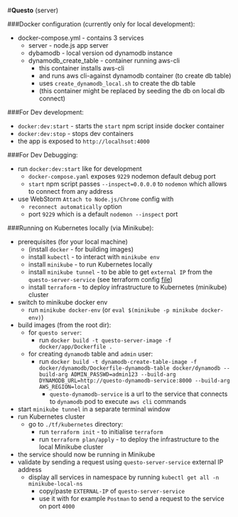 #**Questo** (server)

###Docker configuration (currently only for local development):
- docker-compose.yml - contains 3 services
  - server - node.js app server
  - dybamodb - local version od dynamodb instance
  - dynamodb_create_table - container running aws-cli
    - this container installs aws-cli
    - and runs aws cli-against dynamodb container (to create db table)
    - uses `create_dynamodb_local.sh` to create the db table
    - (this container might be replaced by seeding the db on local db connect)
    
###For Dev development:
- `docker:dev:start` - starts the `start` npm script inside docker container
- `docker:dev:stop` - stops dev containers
- the app is exposed to `http://localhsot:4000`

###For Dev Debugging:
- run `docker:dev:start` like for development
  - `docker-compose.yaml` exposes `9229` nodemon default debug port
  - `start` npm script passes `--inspect=0.0.0.0` to `nodemon` which allows to connect from any address
- use WebStorm `Attach to Node.js/Chrome` config with
  - `reconnect automatically` option
  - port `9229` which is a default `nodemon --inspect` port

###Running on Kubernetes locally (via Minikube):
- prerequisites (for your local machine)
  - (install `docker` - for building images)
  - install `kubectl` - to interact with `minikube env`
  - install `minikube` - to run Kubernetes locally
  - install `minikube tunnel` - to be able to get `external IP` from the `questo-server-service` (see terraform config [file](tf/kubernetes/main.tf))
  - install `terraform` - to deploy infrastructure to Kubernetes (minikube) cluster
- switch to minikube docker env
  - run `minikube docker-env` (or `eval $(minikube -p minikube docker-env)`)
- build images (from the root dir):
  - for `questo server`:
    - run `docker build -t questo-server-image -f docker/app/Dockerfile .`
  - for creating `dynamodb` table and `admin` user:
    - run `docker build -t dynamodb-create-table-image -f docker/dynamodb/Dockerfile-dynamodb-table docker/dynamodb --build-arg ADMIN_PASSWD=admin123 --build-arg DYNAMODB_URL=http://questo-dynamodb-service:8000 --build-arg AWS_REGION=local`
      - `questo-dynamodb-service` is a url to the service that connects to `dynamodb` pod to execute `aws cli` commands
- start `minikube tunnel` in a separate terminal window
- run Kubernetes cluster
  - go to `./tf/kubernetes` directory:
    - run `terraform init` - to initialise `terraform`
    - run `terraform plan/apply` - to deploy the infrastructure to the local Minikube cluster
- the service should now be running in Minikube
- validate by sending a request using `questo-server-service` external IP address
  - display all services in namespace by running `kubectl get all -n minikube-local-ns`
    - copy/paste `EXTERNAL-IP` of `questo-server-service`
    - use it with for example `Postman` to send a request to the service on port `4000`
